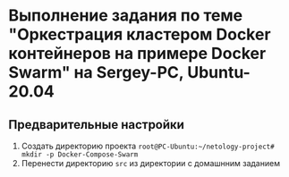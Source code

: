 # Выполнение задания по теме "Оркестрация кластером Docker контейнеров на примере Docker Swarm" на Sergey-PC, Ubuntu-20.04
## Предварительные настройки
1. Создать директорию проекта  ` root@PC-Ubuntu:~/netology-project# mkdir -p Docker-Compose-Swarm `
2. Перенести директорию ` src ` из директории с домашнним заданием
